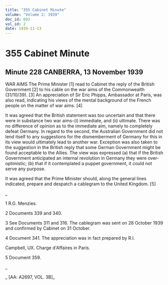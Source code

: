 ```yaml
---
title: "355 Cabinet Minute"
volume: "Volume 2: 1939"
doc_id: 692
vol_id: 2
date: 1939-11-13
---
```


# 355 Cabinet Minute

## Minute 228 CANBERRA, 13 November 1939

WAR AIMS The Prime Minister [1] read to Cabinet the reply of the British Government [2] to his cable on the war aims of the Commonwealth (31/10/39). [3] An appreciation of Sir Eric Phipps, Ambassador at Paris, was also read, indicating his views of the mental background of the French people on the matter of war aims. [4]

It was agreed that the British statement was too uncertain and that there were in substance two war aims-(i) immediate, and (ii) ultimate. There was no difference of opinion as to the immediate aim, namely to completely defeat Germany. In regard to the second, the Australian Government did not lend itself to any suggestions for the dismemberment of Germany for this in its view would ultimately lead to another war. Exception was also taken to the suggestion in the British reply that some German Government might be found acceptable to the Allies. The view was expressed (a) that if the British Government anticipated an internal revolution in Germany they were over-optimistic; (b) that if it contemplated a puppet government, it could not serve any purpose.

It was agreed that the Prime Minister should, along the general lines indicated, prepare and despatch a cablegram to the United Kingdom. [5]

_

1 R.G. Menzies.

2 Documents 339 and 340.

3 See Documents 311 and 316. The cablegram was sent on 28 October 1939 and confirmed by Cabinet on 31 October.

4 Document 341. The appreciation was in fact prepared by R.I.

Campbell, UX. Charge d'Affaires in Paris.

5 Document 359.

_

_ [AA: A2697, VOL. 3B]_
